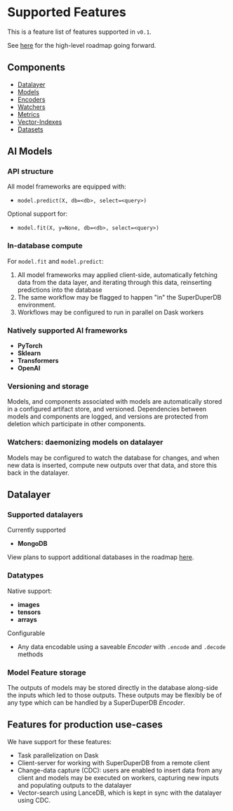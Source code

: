 # Supported Features

This is a feature list of features supported in `v0.1`.

See [here](https://github.com/SuperDuperDB/pinnacledb-stealth/wiki/Roadmap) for the high-level roadmap going forward.

## Components

- [Datalayer](datalayer)
- [Models](models)
- [Encoders](encoders)
- [Watchers](watchers)
- [Metrics](metrics)
- [Vector-Indexes](vectorsearch)
- [Datasets](datasets)

## AI Models

### API structure

All model frameworks are equipped with:

- `model.predict(X, db=<db>, select=<query>)`

Optional support for:

- `model.fit(X, y=None, db=<db>, select=<query>)`

### In-database compute

For `model.fit` and `model.predict`:

1. All model frameworks may applied client-side, automatically fetching data from the data layer, and iterating through this data, reinserting predictions into the database
2. The same workflow may be flagged to happen "in" the SuperDuperDB environment.
3. Workflows may be configured to run in parallel on Dask workers

### Natively supported AI frameworks

- **PyTorch**
- **Sklearn**
- **Transformers**
- **OpenAI**

### Versioning and storage

Models, and components associated with models are automatically stored in a configured artifact store, and versioned. Dependencies between models and components are logged, and versions are protected from deletion which participate in other components.

### Watchers: daemonizing models on datalayer

Models may be configured to watch the database for changes, and when new data is inserted, compute new outputs over that data, and store this back in the datalayer.

## Datalayer

### Supported datalayers

Currently supported

- **MongoDB**

View plans to support additional databases in the roadmap [here](https://github.com/SuperDuperDB/pinnacledb-stealth/wiki/Roadmap).

### Datatypes

Native support:

- **images**
- **tensors**
- **arrays**

Configurable

- Any data encodable using a saveable *Encoder* with `.encode` and `.decode` methods

### Model Feature storage

The outputs of models may be stored directly in the database along-side the inputs which led to those outputs. These outputs may be flexibly be of any type which can be handled by a SuperDuperDB *Encoder*.

## Features for production use-cases

We have support for these features:

- Task parallelization on Dask
- Client-server for working with SuperDuperDB from a remote client
- Change-data capture (CDC): users are enabled to insert data from any client and models may be executed on workers, capturing new inputs and populating outputs to the datalayer
- Vector-search using LanceDB, which is kept in sync with the datalayer using CDC.